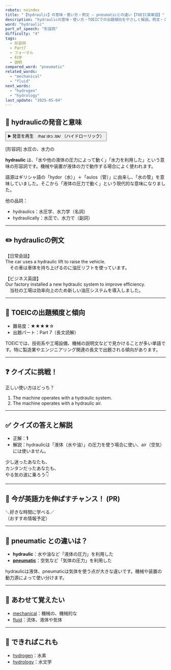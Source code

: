 ```yaml
---
robots: noindex
title: "【hydraulic】の意味・使い方・例文 ― pneumaticとの違い【TOEIC英単語】"
description: "hydraulicの意味・使い方・TOEICでの出題傾向をやさしく解説。例文・クイズ付きでpneumaticとの違いもわかりやすく学べます。"
word: "hydraulic"
part_of_speech: "形容詞"
difficulty: "4"
tags:
  - 形容詞
  - Part7
  - フォーマル
  - 科学
  - 説明
compared_word: "pneumatic"
related_words:
  - "mechanical"
  - "fluid"
next_words:
  - "hydrogen"
  - "hydrology"
last_update: "2025-05-04"
---
```


## 🔰 hydraulicの発音と意味

<button class="play-audio" onclick="playTTS('hydraulic')">
  <span class="play-audio-main">
    ▶️ 発音を再生　/haɪˈdrɔː.lɪk/
  </span>
  <span class="play-audio-sub">
    （ハイドローリック）
  </span>
</button>

[形容詞] 水圧の、水力の

**hydraulic** は、「水や他の液体の圧力によって動く」「水力を利用した」という意味の形容詞です。機械や装置が液体の力で動作する場合によく使われます。

語源はギリシャ語の「hydor（水）」＋「aulos（管）」に由来し、「水の管」を意味していました。そこから「液体の圧力で動く」という現代的な意味になりました。

他の品詞：  
- hydraulics：水圧学、水力学（名詞）
- hydraulically：水圧で、水力で（副詞）

---

## ✏️ hydraulicの例文

【日常会話】  
The car uses a hydraulic lift to raise the vehicle.  
　その車は車体を持ち上げるのに油圧リフトを使っています。

【ビジネス英語】  
Our factory installed a new hydraulic system to improve efficiency.  
　当社の工場は効率向上のため新しい油圧システムを導入しました。

---

## 🎯 TOEICの出題頻度と傾向

- 難易度：★★★★☆
- 出題パート：Part 7（長文読解）

TOEICでは、技術系や工場設備、機械の説明文などで見かけることが多い単語です。特に製造業やエンジニアリング関連の長文で出題される傾向があります。

---

## ❓ クイズに挑戦！

正しい使い方はどっち？

1. The machine operates with a hydraulic system.  
2. The machine operates with a hydraulic air.

---

## ✅ クイズの答えと解説

- 正解：**1**
- 解説：hydraulicは「液体（水や油）」の圧力を使う場合に使い、air（空気）には使いません。

少し迷ったあなたも、  
カンタンだったあなたも、  
やる気の波に乗ろう👇️

---

## 🚀 今が英語力を伸ばすチャンス！ (PR)

<div class="info-center">
＼好きな時間に学べる／<br>  
（おすすめ情報予定）
</div>

---

## 🤔  pneumatic との違いは？

- **hydraulic**：水や油など「液体の圧力」を利用した
- **[pneumatic](/word/pneumatic)**：空気など「気体の圧力」を利用した

hydraulicは液体、pneumaticは気体を使う点が大きな違いです。機械や装置の動力源によって使い分けます。

---

## 🧩 あわせて覚えたい

- [mechanical](/word/mechanical)：機械の、機械的な
- [fluid](/word/fluid)：流体、液体や気体

---

## 📖 できればこれも

- [hydrogen](/word/hydrogen)：水素
- [hydrology](/word/hydrology)：水文学

<!-- cvid: aid37_bid36 -->
